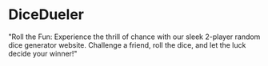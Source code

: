 # DiceDueler
"Roll the Fun: Experience the thrill of chance with our sleek 2-player random dice generator website. Challenge a friend, roll the dice, and let the luck decide your winner!"
